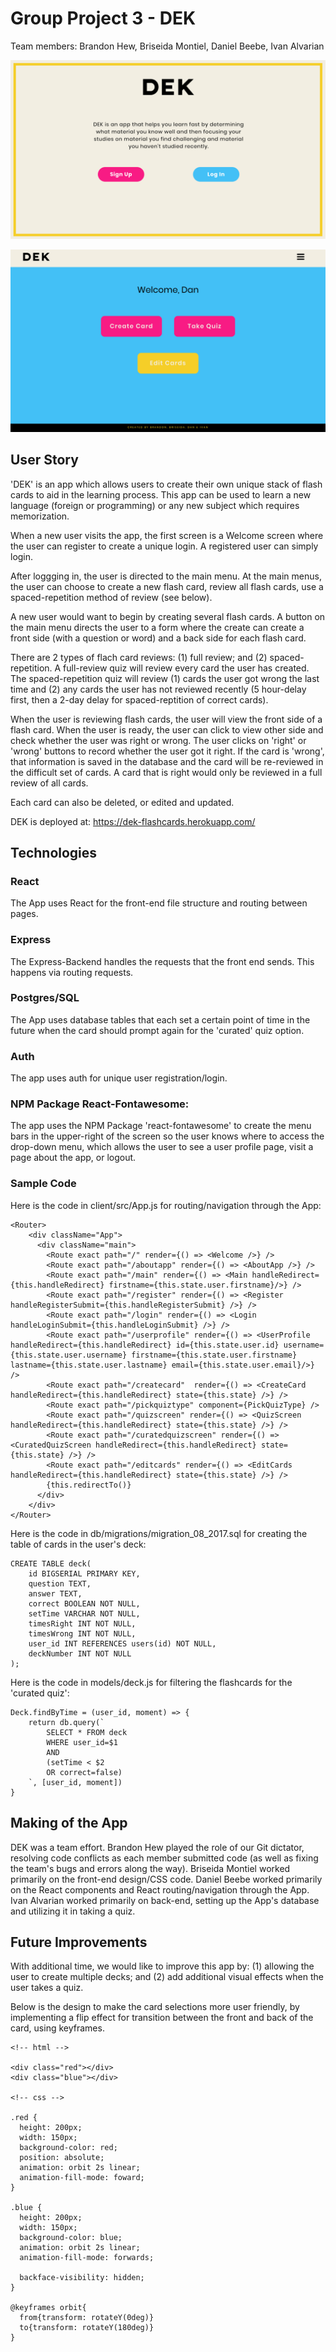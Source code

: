 # Group Project 3 - DEK

Team members: Brandon Hew, Briseida Montiel, Daniel Beebe, Ivan Alvarian

![img1](./images/Welcome-page-shot.png)

![img1](./images/Main-menu-shot.png)

## User Story
'DEK' is an app which allows users to create their own unique stack of flash cards to aid in the learning process. This app can be used to learn a new language (foreign or programming) or any new subject which requires memorization.

When a new user visits the app, the first screen is a Welcome screen where the user can register to create a unique login. A registered user can simply login.

After loggging in, the user is directed to the main menu. At the main menus, the user can choose to create a new flash card, review all flash cards, use a spaced-repetition method of review (see below). 

A new user would want to begin by creating several flash cards. A button on the main menu directs the user to a form where the create can create a front side (with a question or word) and a back side for each flash card. 

There are 2 types of flach card reviews: (1) full review; and (2) spaced-repetition. A full-review quiz will review every card the user has created. The spaced-repetition quiz will review (1) cards the user got wrong the last time and (2) any cards the user has not reviewed recently (5 hour-delay first, then a 2-day delay for spaced-reptition of correct cards).

When the user is reviewing flash cards, the user will view the front side of a flash card. When the user is ready, the user can click to view other side and check whether the user was right or wrong. The user clicks on 'right' or 'wrong' buttons to record whether the user got it right. If the card is 'wrong', that information is saved in the database and the card will be re-reviewed in the difficult set of cards. A card that is right would only be reviewed in a full review of all cards.

Each card can also be deleted, or edited and updated.

DEK is deployed at:  https://dek-flashcards.herokuapp.com/

## Technologies

### React
The App uses React for the front-end file structure and routing between pages.

### Express
The Express-Backend handles the requests that the front end sends. This happens via routing requests. 

### Postgres/SQL
The App uses database tables that each set a certain point of time in the future when the card should prompt again for the 'curated' quiz option. 

### Auth
The app uses auth for unique user registration/login.

### NPM Package React-Fontawesome:
The app uses the NPM Package 'react-fontawesome' to create the menu bars in the upper-right of the screen so the user knows where to access the drop-down menu, which allows the user to see a user profile page, visit a page about the app, or logout.

### Sample Code

Here is the code in client/src/App.js for routing/navigation through the App:

    <Router>
        <div className="App">
          <div className="main">
            <Route exact path="/" render={() => <Welcome />} />
            <Route exact path="/aboutapp" render={() => <AboutApp />} />
            <Route exact path="/main" render={() => <Main handleRedirect={this.handleRedirect} firstname={this.state.user.firstname}/>} />
            <Route exact path="/register" render={() => <Register handleRegisterSubmit={this.handleRegisterSubmit} />} />
            <Route exact path="/login" render={() => <Login handleLoginSubmit={this.handleLoginSubmit} />} />
            <Route exact path="/userprofile" render={() => <UserProfile handleRedirect={this.handleRedirect} id={this.state.user.id} username={this.state.user.username} firstname={this.state.user.firstname} lastname={this.state.user.lastname} email={this.state.user.email}/>} />
            <Route exact path="/createcard"  render={() => <CreateCard handleRedirect={this.handleRedirect} state={this.state} />} />
            <Route exact path="/pickquiztype" component={PickQuizType} />
            <Route exact path="/quizscreen" render={() => <QuizScreen handleRedirect={this.handleRedirect} state={this.state} />} />
            <Route exact path="/curatedquizscreen" render={() => <CuratedQuizScreen handleRedirect={this.handleRedirect} state={this.state} />} />
            <Route exact path="/editcards" render={() => <EditCards handleRedirect={this.handleRedirect} state={this.state} />} />
            {this.redirectTo()}
          </div>
        </div>
    </Router>


Here is the code in db/migrations/migration_08_2017.sql for creating the table of cards in the user's deck:

    CREATE TABLE deck(
        id BIGSERIAL PRIMARY KEY,
        question TEXT,
        answer TEXT,
        correct BOOLEAN NOT NULL,
        setTime VARCHAR NOT NULL,
        timesRight INT NOT NULL,
        timesWrong INT NOT NULL,
        user_id INT REFERENCES users(id) NOT NULL,
        deckNumber INT NOT NULL
    );


Here is the code in models/deck.js for filtering the flashcards for the 'curated quiz':

    Deck.findByTime = (user_id, moment) => {
        return db.query(`
            SELECT * FROM deck
            WHERE user_id=$1
            AND 
            (setTime < $2
            OR correct=false)
        `, [user_id, moment])
    }

## Making of the App

DEK was a team effort. Brandon Hew played the role of our Git dictator, resolving code conflicts as each member submitted code (as well as fixing the team's bugs and errors along the way). Briseida Montiel worked primarily on the front-end design/CSS code. Daniel Beebe worked primarily on the React components and React routing/navigation through the App. Ivan Alvarian worked primarily on back-end, setting up the App's database and utilizing it in taking a quiz.

## Future Improvements

With additional time, we would like to improve this app by: (1) allowing the user to create multiple decks; and (2) add additional visual effects when the user takes a quiz.

Below is the design to make the card selections more user friendly, by implementing a flip effect
for transition between the front and back of the card, using keyframes.

    <!-- html -->

    <div class="red"></div>
    <div class="blue"></div>  

    <!-- css -->

    .red {
      height: 200px;
      width: 150px;
      background-color: red;
      position: absolute;
      animation: orbit 2s linear;
      animation-fill-mode: foward;
    }

    .blue {
      height: 200px;
      width: 150px;
      background-color: blue;
      animation: orbit 2s linear;
      animation-fill-mode: forwards;
      
      backface-visibility: hidden;
    }

    @keyframes orbit{
      from{transform: rotateY(0deg)}
      to{transform: rotateY(180deg)}
    } 

